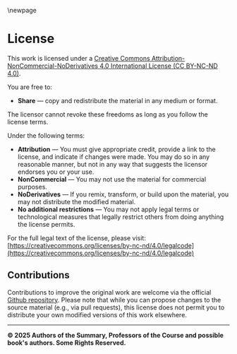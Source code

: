 \newpage

# License

This work is licensed under a [Creative Commons Attribution-NonCommercial-NoDerivatives 4.0 International License (CC BY-NC-ND 4.0)](https://creativecommons.org/licenses/by-nc-nd/4.0/).

You are free to:

* **Share** — copy and redistribute the material in any medium or format.

The licensor cannot revoke these freedoms as long as you follow the license terms.

Under the following terms:

* **Attribution** — You must give appropriate credit, provide a link to the license, and indicate if changes were made. You may do so in any reasonable manner, but not in any way that suggests the licensor endorses you or your use.
* **NonCommercial** — You may not use the material for commercial purposes.
* **NoDerivatives** — If you remix, transform, or build upon the material, you may not distribute the modified material.
* **No additional restrictions** — You may not apply legal terms or technological measures that legally restrict others from doing anything the license permits.

For the full legal text of the license, please visit:
[https://creativecommons.org/licenses/by-nc-nd/4.0/legalcode](https://creativecommons.org/licenses/by-nc-nd/4.0/legalcode)

## Contributions

Contributions to improve the original work are welcome via the official [Github repository](https://github.com/Tfloow/ESATSummary). Please note that while you can propose changes to the source material (e.g., via pull requests), this license does not permit you to distribute your own modified versions of this work elsewhere.

---

**© 2025 Authors of the Summary, Professors of the Course and possible book's authors. Some Rights Reserved.**